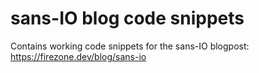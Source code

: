 # sans-IO blog code snippets

Contains working code snippets for the sans-IO blogpost: https://firezone.dev/blog/sans-io

